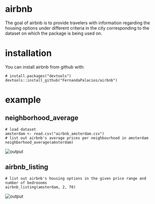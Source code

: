 # airbnb
The goal of airbnb is to provide travelers with information 
regarding the housing options under different criteria in the city corresponding to the dataset on
which the package is being used on.

# installation
You can install airbnb from github with:

``` {r airbnb_installation}
# install.packages("devtools")
devtools::install_github("FernandaPalacios/airbnb")
```

# example 
## neighborhood_average

``` {r airbnb_example}
# load dataset
amsterdam <- read.csv("airbnb_amsterdam.csv")
# list out airbnb's average prices per neighbourhood in amsterdam
neighborhood_average(amsterdam)
```
![output](images/image.png)

## airbnb_listing

``` {r second_example}
# list out airbnb's housing options in the given price range and number of bedroooms 
airbnb_listing(amsterdam, 2, 70)
```
![output](images/image2.png)
